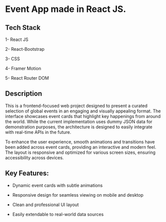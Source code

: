 # Event App made in React JS.

## Tech Stack

1- React JS

2- React-Bootstrap

3- CSS

4- Framer Motion

5- React Router DOM

## Description

This is a frontend-focused web project designed to present a curated selection of global events in an engaging and visually appealing format. The interface showcases event cards that highlight key happenings from around the world. While the current implementation uses dummy JSON data for demonstration purposes, the architecture is designed to easily integrate with real-time APIs in the future.

To enhance the user experience, smooth animations and transitions have been added across event cards, providing an interactive and modern feel. The layout is responsive and optimized for various screen sizes, ensuring accessibility across devices.

## Key Features:

- Dynamic event cards with subtle animations

- Responsive design for seamless viewing on mobile and desktop

- Clean and professional UI layout

- Easily extendable to real-world data sources
